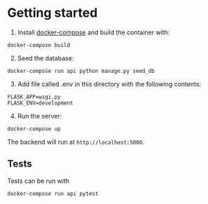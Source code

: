 # Getting started

1. Install [docker-compose](https://docs.docker.com/compose/install/) and build the container with:
```
docker-compose build
```
2. Seed the database:
```
docker-compose run api python manage.py seed_db
```
3. Add file called .env in this directory with the following contents:
```
FLASK_APP=wsgi.py
FLASK_ENV=development
```

4. Run the server:
```
docker-compose up
```

The backend will run at `http://localhost:5000`.

## Tests

Tests can be run with
```
docker-compose run api pytest
```
